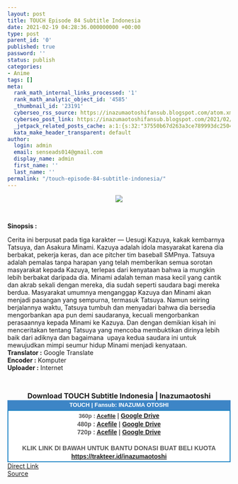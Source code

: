 ```yaml
---
layout: post
title: TOUCH Episode 84 Subtitle Indonesia
date: 2021-02-19 04:28:36.000000000 +00:00
type: post
parent_id: '0'
published: true
password: ''
status: publish
categories:
- Anime
tags: []
meta:
  rank_math_internal_links_processed: '1'
  rank_math_analytic_object_id: '4585'
  _thumbnail_id: '23191'
  cyberseo_rss_source: https://inazumaotoshifansub.blogspot.com/atom.xml?start-index=151&max-results=150
  cyberseo_post_link: https://inazumaotoshifansub.blogspot.com/2021/02/touch-episode-84-subtitle-indonesia.html
  _jetpack_related_posts_cache: a:1:{s:32:"37550b67d263a3ce789993dc25046c5f";a:2:{s:7:"expires";i:1651857049;s:7:"payload";a:6:{i:0;a:1:{s:2:"id";i:23008;}i:1;a:1:{s:2:"id";i:23010;}i:2;a:1:{s:2:"id";i:23012;}i:3;a:1:{s:2:"id";i:23112;}i:4;a:1:{s:2:"id";i:23050;}i:5;a:1:{s:2:"id";i:23056;}}}}
  kata_make_header_transparent: default
author:
  login: admin
  email: senseads014@gmail.com
  display_name: admin
  first_name: ''
  last_name: ''
permalink: "/touch-episode-84-subtitle-indonesia/"
---
```

<p style="text-align: center;">
<div class="separator" style="clear: both; text-align: center;"><a href="https://1.bp.blogspot.com/-oWY4qHTCHUw/YC89R49cSKI/AAAAAAAAHf0/ZcEuk3O6iForVFfZfgGEIGIupAc_XIoXQCLcBGAsYHQ/s450/TOUCH%2B84.png" style="margin-left: 1em; margin-right: 1em;"><img border="0" data-original-height="269" data-original-width="450" src="{{ site.baseurl }}/assets/2021/02/TOUCH%2B84.png" /></a></div>
<p>&nbsp;</p>
<p><b>Sinopsis :</b></p>
<div style="text-align: left;"><span face="&quot;trebuchet ms&quot; , sans-serif">Cerita ini berpusat pada tiga karakter — Uesugi Kazuya, kakak kembarnya Tatsuya, dan Asakura Minami. Kazuya adalah idola masyarakat karena dia berbakat, pekerja keras, dan ace pitcher tim baseball SMPnya. Tatsuya adalah pemalas tanpa harapan yang telah memberikan semua sorotan masyarakat kepada Kazuya, terlepas dari kenyataan bahwa ia mungkin lebih berbakat daripada dia. Minami adalah teman masa kecil yang cantik dan akrab sekali dengan mereka, dia sudah seperti saudara bagi mereka berdua. Masyarakat umumnya menganggap Kazuya dan Minami akan menjadi pasangan yang sempurna, termasuk Tatsuya. Namun seiring berjalannya waktu, Tatsuya tumbuh dan menyadari bahwa dia bersedia mengorbankan apa pun demi saudaranya, kecuali mengorbankan perasaannya kepada Minami ke Kazuya. Dan dengan demikian kisah ini menceritakan tentang Tatsuya yang mencoba membuktikan dirinya lebih baik dari adiknya dan bagaimana&nbsp; upaya kedua saudara ini untuk mewujudkan mimpi seumur hidup Minami menjadi kenyataan.</span></div>
<div style="text-align: center;">
<div style="text-align: left;"><span face="&quot;trebuchet ms&quot; , sans-serif"><b>Translator :</b> Google Translate</span></div>
<div style="text-align: left;"><span face="&quot;trebuchet ms&quot; , sans-serif"><b>Encoder :</b> Komputer</span></div>
<div style="text-align: left;"><span face="&quot;trebuchet ms&quot; , sans-serif"><b>Uploader :</b> Internet</span></div>
<p><span face="&quot;trebuchet ms&quot; , sans-serif"><br /></span></div>
<div style="text-align: center;"><span face="&quot;trebuchet ms&quot; , sans-serif" style="font-size: medium;"><b>Download TOUCH Subtitle Indonesia | Inazumaotoshi</b></span></div>
<div style="margin: 0px; padding: 0px;">
<div align="center" style="background-color: #3d85c6; color: #339999; font-family: arial, geneva, sans-serif; line-height: 18.1875px; margin: 0px; padding: 2px;">
<div style="margin: 0px; padding: 0px;">
<div style="margin: 0px; padding: 0px;">
<div style="margin: 0px; padding: 0px;">
<div style="margin: 0px; padding: 0px;">
<div style="margin: 0px; padding: 0px;">
<div style="margin: 0px; padding: 0px;">
<div style="margin: 0px; padding: 0px;"><span style="font-size: small;"><b style="margin: 0px; padding: 0px;"><span class="Apple-style-span" face="&quot;trebuchet ms&quot; , sans-serif" style="margin: 0px; padding: 0px;"><span style="color: white; margin: 0px; padding: 0px;">TOUCH | Fansub: INAZUMA&nbsp;</span></span></b><b style="margin: 0px; padding: 0px;"><span class="Apple-style-span" face="&quot;trebuchet ms&quot; , sans-serif" style="margin: 0px; padding: 0px;"><span style="color: white; margin: 0px; padding: 0px;">OTOSHI</span></span></b></span></div>
</div>
</div>
</div>
</div>
</div>
</div>
</div>
<div style="background-color: white; border: 2px solid rgb(31, 133, 198); font-family: Arial, Geneva, sans-serif; line-height: 18.1875px; margin: 0px; padding: 2px; text-align: justify;">
<div style="font-family: Arial, Helvetica, sans-serif; margin: 0px; padding: 0px; text-align: center;">
<div style="margin: 0px; padding: 0px;">
<div style="margin: 0px; padding: 0px;">
<div style="margin: 0px; padding: 0px;">
<div style="margin: 0px; padding: 0px;">
<div style="margin: 0px; padding: 0px;">
<div style="margin: 0px; padding: 0px;">
<div style="margin: 0px; padding: 0px;">
<div style="color: #555555;"><span style="font-size: small;"><b style="margin: 0px; padding: 0px;">360p : <a href="https://ouo.io/tk1eKn" target="_blank" rel="noopener">Acefile</a></b></span><b style="margin: 0px; padding: 0px;"> | <a href="https://ouo.io/aMiiss" target="_blank" rel="noopener">Google Drive</a></b><br /><b style="margin: 0px; padding: 0px;">480p : <a href="https://ouo.io/a6iQLV" target="_blank" rel="noopener">Acefile</a> | <a href="https://ouo.io/49sTu4" target="_blank" rel="noopener">Google Drive</a></b><br /><b style="margin: 0px; padding: 0px;">720p : <a href="https://ouo.io/KPipYs" target="_blank" rel="noopener">Acefile</a> | <a href="https://ouo.io/GptAQI" target="_blank" rel="noopener">Google Drive</a><br /></b></div>
<div style="color: #555555;"><b style="margin: 0px; padding: 0px;">&nbsp;</b></div>
<div style="color: #555555;"><b style="margin: 0px; padding: 0px;">KLIK LINK DI BAWAH UNTUK BANTU DONASI BUAT BELI KUOTA</b></div>
<div style="color: #555555;"><b style="margin: 0px; padding: 0px;"><a href="https://trakteer.id/inazumaotoshi" target="_blank" rel="noopener">https://trakteer.id/inazumaotoshi</a><br /></b></div>
</div>
</div>
</div>
</div>
</div>
</div>
</div>
</div>
</div>
</div>
<div style="color: #555555;"></div>
<link rel="stylesheet" href="https://cdnjs.cloudflare.com/ajax/libs/font-awesome/4.7.0/css/font-awesome.min.css" />
<div class="divbtn"> <a href="https://handymansurrender.com/fihup8buzv?key=94550f7ce39444073321dde3b8782f97" class="btn"><i class="fa fa-download"></i> Direct Link</a> <br /><a href="https://inazumaotoshifansub.blogspot.com/2021/02/touch-episode-84-subtitle-indonesia.html">Source</a> </div>
